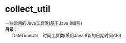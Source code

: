 # collect_util
一些常用的Java工具类(基于Java 8编写)<br>
<b>目录：</b><br>
&nbsp;&nbsp;&nbsp;&nbsp;&nbsp;&nbsp;DateTimeUtil&nbsp;&nbsp;&nbsp;&nbsp;时间工具类(采用Java 8新的日期时间API)
